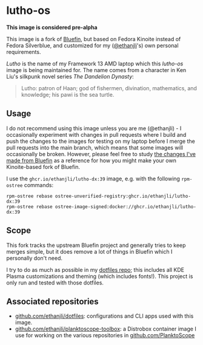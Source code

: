 # lutho-os

**This image is considered pre-alpha** 

This image is a fork of [Bluefin](https://github.com/ublue-os/bluefin), but based on Fedora Kinoite instead of Fedora Silverblue, and customized for my ([@ethanjli](https://github.com/ethanjli)'s) own personal requirements.

*Lutho* is the name of my Framework 13 AMD laptop which this *lutho-os* image is being maintained for. The name comes from a character in Ken Liu's silkpunk novel series *The Dandelion Dynasty*:

> Lutho: patron of Haan; god of fishermen, divination, mathematics, and knowledge; his pawi is the sea turtle.

## Usage

I do not recommend using this image unless you are me (@ethanjli) - I occasionally experiment with changes in pull requests where I build and push the changes to the images for testing on my laptop before I merge the pull requests into the main branch, which means that some images will occasionally be broken. However, please feel free to study [the changes I've made from Bluefin](https://github.com/ethanjli/lutho-os/compare/bluefin-main...ethanjli:lutho-os:main) as a reference for how you might make your own Kinoite-based fork of Bluefin.

I use the `ghcr.io/ethanjli/lutho-dx:39` image, e.g. with the following `rpm-ostree` commands:

```
rpm-ostree rebase ostree-unverified-registry:ghcr.io/ethanjli/lutho-dx:39
rpm-ostree rebase ostree-image-signed:docker://ghcr.io/ethanjli/lutho-dx:39
```

## Scope

This fork tracks the upstream Bluefin project and generally tries to keep merges simple, but it does remove a lot of things in Bluefin which I personally don't need.

I try to do as much as possible in my [dotfiles repo](https://github.com/ethanjli/dotfiles); this includes all KDE Plasma customizations and theming (which includes fonts!). This project is only run and tested with those dotfiles.

## Associated repositories

- [github.com/ethanjli/dotfiles](https://github.com/ethanjli/dotfiles): configurations and CLI apps used with this image.
- [github.com/ethanjli/planktoscope-toolbox](https://github.com/ethanjli/planktoscope-toolbox): a Distrobox container image I use for working on the various repositories in [github.com/PlanktoScope](https://github.com/PlanktoScope)
